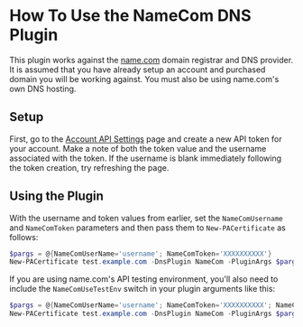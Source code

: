 # How To Use the NameCom DNS Plugin

This plugin works against the [name.com](https://www.name.com/) domain registrar and DNS provider. It is assumed that you have already setup an account and purchased domain you will be working against. You must also be using name.com's own DNS hosting.

## Setup

First, go to the [Account API Settings](https://www.name.com/account/settings/api) page and create a new API token for your account. Make a note of both the token value and the username associated with the token. If the username is blank immediately following the token creation, try refreshing the page.

## Using the Plugin

With the username and token values from earlier, set the `NameComUsername` and `NameComToken` parameters and then pass them to `New-PACertificate` as follows:

```powershell
$pargs = @{NameComUserName='username'; NameComToken='XXXXXXXXXX'}
New-PACertificate test.example.com -DnsPlugin NameCom -PluginArgs $pargs
```

If you are using name.com's API testing environment, you'll also need to include the `NameComUseTestEnv` switch in your plugin arguments like this:

```powershell
$pargs = @{NameComUserName='username'; NameComToken='XXXXXXXXXX'; NameComUseTestEnv=$true}
New-PACertificate test.example.com -DnsPlugin NameCom -PluginArgs $pargs
```
